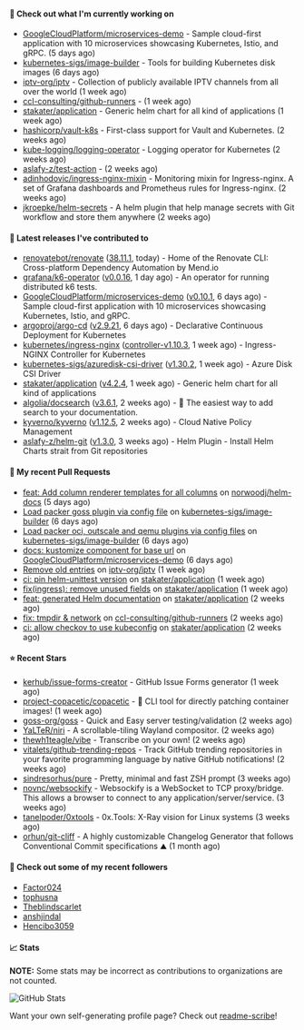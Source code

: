 #### 👷 Check out what I'm currently working on

- [GoogleCloudPlatform/microservices-demo](https://github.com/GoogleCloudPlatform/microservices-demo) - Sample cloud-first application with 10 microservices showcasing Kubernetes, Istio, and gRPC. (5 days ago)
- [kubernetes-sigs/image-builder](https://github.com/kubernetes-sigs/image-builder) - Tools for building Kubernetes disk images (6 days ago)
- [iptv-org/iptv](https://github.com/iptv-org/iptv) - Collection of publicly available IPTV channels from all over the world (1 week ago)
- [ccl-consulting/github-runners](https://github.com/ccl-consulting/github-runners) -  (1 week ago)
- [stakater/application](https://github.com/stakater/application) - Generic helm chart for all kind of applications (1 week ago)
- [hashicorp/vault-k8s](https://github.com/hashicorp/vault-k8s) - First-class support for Vault and Kubernetes. (2 weeks ago)
- [kube-logging/logging-operator](https://github.com/kube-logging/logging-operator) - Logging operator for Kubernetes (2 weeks ago)
- [aslafy-z/test-action](https://github.com/aslafy-z/test-action) -  (2 weeks ago)
- [adinhodovic/ingress-nginx-mixin](https://github.com/adinhodovic/ingress-nginx-mixin) - Monitoring mixin for Ingress-nginx. A set of Grafana dashboards and Prometheus rules for Ingress-nginx. (2 weeks ago)
- [jkroepke/helm-secrets](https://github.com/jkroepke/helm-secrets) - A helm plugin that help manage secrets with Git workflow and store them anywhere (2 weeks ago)

#### 🔭 Latest releases I've contributed to

- [renovatebot/renovate](https://github.com/renovatebot/renovate) ([38.11.1](https://github.com/renovatebot/renovate/releases/tag/38.11.1), today) - Home of the Renovate CLI: Cross-platform Dependency Automation by Mend.io
- [grafana/k6-operator](https://github.com/grafana/k6-operator) ([v0.0.16](https://github.com/grafana/k6-operator/releases/tag/v0.0.16), 1 day ago) - An operator for running distributed k6 tests.
- [GoogleCloudPlatform/microservices-demo](https://github.com/GoogleCloudPlatform/microservices-demo) ([v0.10.1](https://github.com/GoogleCloudPlatform/microservices-demo/releases/tag/v0.10.1), 6 days ago) - Sample cloud-first application with 10 microservices showcasing Kubernetes, Istio, and gRPC.
- [argoproj/argo-cd](https://github.com/argoproj/argo-cd) ([v2.9.21](https://github.com/argoproj/argo-cd/releases/tag/v2.9.21), 6 days ago) - Declarative Continuous Deployment for Kubernetes
- [kubernetes/ingress-nginx](https://github.com/kubernetes/ingress-nginx) ([controller-v1.10.3](https://github.com/kubernetes/ingress-nginx/releases/tag/controller-v1.10.3), 1 week ago) - Ingress-NGINX Controller for Kubernetes
- [kubernetes-sigs/azuredisk-csi-driver](https://github.com/kubernetes-sigs/azuredisk-csi-driver) ([v1.30.2](https://github.com/kubernetes-sigs/azuredisk-csi-driver/releases/tag/v1.30.2), 1 week ago) - Azure Disk CSI Driver
- [stakater/application](https://github.com/stakater/application) ([v4.2.4](https://github.com/stakater/application/releases/tag/v4.2.4), 1 week ago) - Generic helm chart for all kind of applications
- [algolia/docsearch](https://github.com/algolia/docsearch) ([v3.6.1](https://github.com/algolia/docsearch/releases/tag/v3.6.1), 2 weeks ago) - :blue_book: The easiest way to add search to your documentation.
- [kyverno/kyverno](https://github.com/kyverno/kyverno) ([v1.12.5](https://github.com/kyverno/kyverno/releases/tag/v1.12.5), 2 weeks ago) - Cloud Native Policy Management
- [aslafy-z/helm-git](https://github.com/aslafy-z/helm-git) ([v1.3.0](https://github.com/aslafy-z/helm-git/releases/tag/v1.3.0), 3 weeks ago) - Helm Plugin - Install Helm Charts strait from Git repositories

#### 🔨 My recent Pull Requests

- [feat: Add column renderer templates for all columns](https://github.com/norwoodj/helm-docs/pull/260) on [norwoodj/helm-docs](https://github.com/norwoodj/helm-docs) (5 days ago)
- [Load packer goss plugin via config file](https://github.com/kubernetes-sigs/image-builder/pull/1526) on [kubernetes-sigs/image-builder](https://github.com/kubernetes-sigs/image-builder) (6 days ago)
- [Load packer oci, outscale and qemu plugins via config files](https://github.com/kubernetes-sigs/image-builder/pull/1524) on [kubernetes-sigs/image-builder](https://github.com/kubernetes-sigs/image-builder) (6 days ago)
- [docs: kustomize component for base url](https://github.com/GoogleCloudPlatform/microservices-demo/pull/2645) on [GoogleCloudPlatform/microservices-demo](https://github.com/GoogleCloudPlatform/microservices-demo) (6 days ago)
- [Remove old entries](https://github.com/iptv-org/iptv/pull/17050) on [iptv-org/iptv](https://github.com/iptv-org/iptv) (1 week ago)
- [ci: pin helm-unittest version](https://github.com/stakater/application/pull/337) on [stakater/application](https://github.com/stakater/application) (1 week ago)
- [fix(ingress): remove unused fields](https://github.com/stakater/application/pull/336) on [stakater/application](https://github.com/stakater/application) (1 week ago)
- [feat: generated Helm documentation](https://github.com/stakater/application/pull/335) on [stakater/application](https://github.com/stakater/application) (2 weeks ago)
- [fix: tmpdir &amp; network](https://github.com/ccl-consulting/github-runners/pull/5) on [ccl-consulting/github-runners](https://github.com/ccl-consulting/github-runners) (2 weeks ago)
- [ci: allow checkov to use kubeconfig](https://github.com/stakater/application/pull/334) on [stakater/application](https://github.com/stakater/application) (2 weeks ago)

#### ⭐ Recent Stars

- [kerhub/issue-forms-creator](https://github.com/kerhub/issue-forms-creator) - GitHub Issue Forms generator (1 week ago)
- [project-copacetic/copacetic](https://github.com/project-copacetic/copacetic) - 🧵 CLI tool for directly patching container images! (1 week ago)
- [goss-org/goss](https://github.com/goss-org/goss) - Quick and Easy server testing/validation (2 weeks ago)
- [YaLTeR/niri](https://github.com/YaLTeR/niri) - A scrollable-tiling Wayland compositor. (2 weeks ago)
- [thewh1teagle/vibe](https://github.com/thewh1teagle/vibe) - Transcribe on your own! (2 weeks ago)
- [vitalets/github-trending-repos](https://github.com/vitalets/github-trending-repos) - Track GitHub trending repositories in your favorite programming language by native GitHub notifications! (2 weeks ago)
- [sindresorhus/pure](https://github.com/sindresorhus/pure) - Pretty, minimal and fast ZSH prompt (3 weeks ago)
- [novnc/websockify](https://github.com/novnc/websockify) - Websockify is a WebSocket to TCP proxy/bridge. This allows a browser to connect  to any application/server/service. (3 weeks ago)
- [tanelpoder/0xtools](https://github.com/tanelpoder/0xtools) - 0x.Tools: X-Ray vision for Linux systems (3 weeks ago)
- [orhun/git-cliff](https://github.com/orhun/git-cliff) - A highly customizable Changelog Generator that follows Conventional Commit specifications ⛰️  (1 month ago)

#### 👯 Check out some of my recent followers

- [Factor024](https://github.com/Factor024)
- [tophusna](https://github.com/tophusna)
- [Theblindscarlet](https://github.com/Theblindscarlet)
- [anshjindal](https://github.com/anshjindal)
- [Hencibo3059](https://github.com/Hencibo3059)

#### 📈 Stats

**NOTE:** Some stats may be incorrect as contributions to organizations
are not counted.

![GitHub Stats](https://github-readme-stats.vercel.app/api?username=aslafy-z&count_private=false&theme=tokyonight&show_icons=true)

Want your own self-generating profile page? Check out [readme-scribe](https://github.com/muesli/readme-scribe)!
